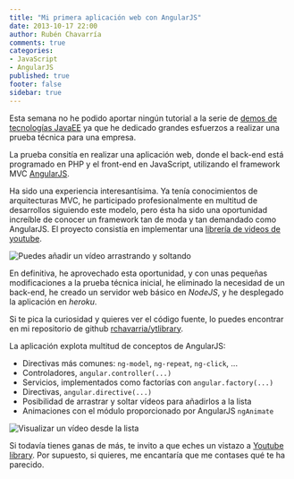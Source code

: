 ```yaml
---
title: "Mi primera aplicación web con AngularJS"
date: 2013-10-17 22:00
author: Rubén Chavarría
comments: true
categories: 
- JavaScript
- AngularJS
published: true
footer: false
sidebar: true
---
```


Esta semana no he podido aportar ningún tutorial a la serie de 
[demos de tecnologías JavaEE](/blog/2013/09/03/demos-tecnologias-javaee) ya
que he dedicado grandes esfuerzos a realizar una prueba técnica para una
empresa.

La prueba consitía en realizar una aplicación web, donde el back-end está
programado en PHP y el front-end en JavaScript, utilizando el framework MVC
[AngularJS](http://angularjs.org).

Ha sido una experiencia interesantísima. Ya tenía conocimientos de arquitecturas
MVC, he participado profesionalmente en multitud de desarrollos siguiendo
este modelo, pero ésta ha sido una oportunidad increíble de conocer un
framework tan de moda y tan demandado como AngularJS. El proyecto consistía en
implementar una [librería de videos de youtube](http://rct-ytlibrary.herokuapp.com).

<!-- more -->

![Puedes añadir un vídeo arrastrando y soltando](/images/2013/ytlibrary-dnd.png)

En definitiva, he aprovechado esta oportunidad, y con unas pequeñas modificaciones
a la prueba técnica inicial, he eliminado la necesidad de un back-end, he creado
un servidor web básico en *NodeJS*, y he desplegado la aplicación en *heroku*.

Si te pica la curiosidad y quieres ver el código fuente, lo puedes encontrar en mi 
repositorio de github [rchavarria/ytlibrary](http://github.com/rchavarria/ytlibrary).

La aplicación explota multitud de conceptos de AngularJS:

- Directivas más comunes: `ng-model`, `ng-repeat`, `ng-click`, ...
- Controladores, `angular.controller(...)`
- Servicios, implementados como factorías con `angular.factory(...)`
- Directivas, `angular.directive(...)`
- Posibilidad de arrastrar y soltar vídeos para añadirlos a la lista
- Animaciones con el módulo proporcionado por AngularJS `ngAnimate`

![Visualizar un vídeo desde la lista](/images/2013/ytlibrary-video.png)

Si todavía tienes ganas de más, te invito a que eches un vistazo a 
[Youtube library](http://rct-ytlibrary.herokuapp.com). Por supuesto, si quieres,
me encantaría que me contases qué te ha parecido.
